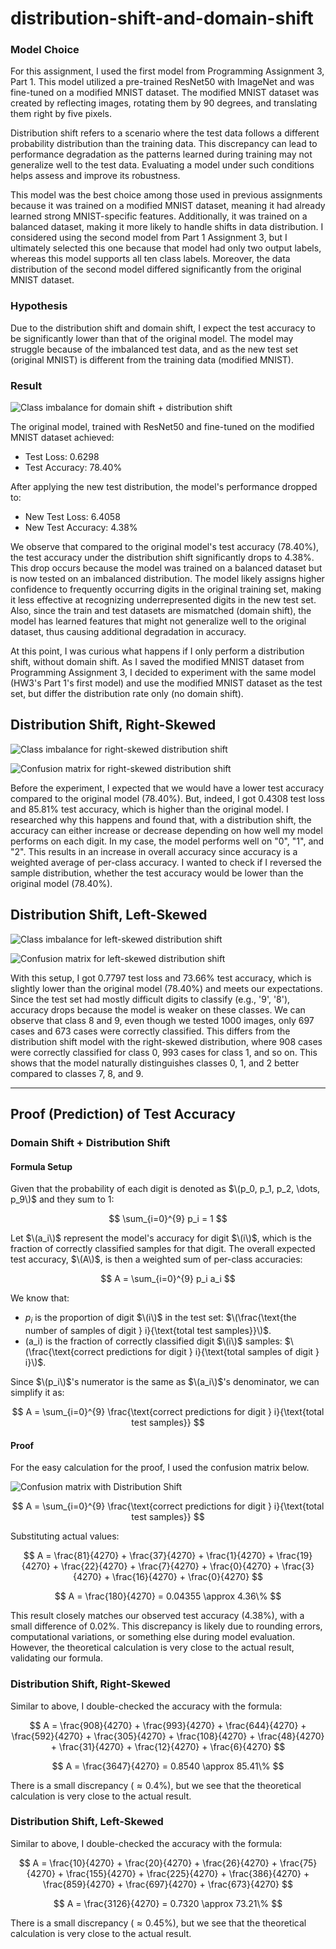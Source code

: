 # distribution-shift-and-domain-shift

### Model Choice

For this assignment, I used the first model from Programming Assignment 3, Part 1. This model utilized a pre-trained ResNet50 with ImageNet and was fine-tuned on a modified MNIST dataset. The modified MNIST dataset was created by reflecting images, rotating them by 90 degrees, and translating them right by five pixels.

Distribution shift refers to a scenario where the test data follows a different probability distribution than the training data. This discrepancy can lead to performance degradation as the patterns learned during training may not generalize well to the test data. Evaluating a model under such conditions helps assess and improve its robustness.

This model was the best choice among those used in previous assignments because it was trained on a modified MNIST dataset, meaning it had already learned strong MNIST-specific features. Additionally, it was trained on a balanced dataset, making it more likely to handle shifts in data distribution. I considered using the second model from Part 1 Assignment 3, but I ultimately selected this one because that model had only two output labels, whereas this model supports all ten class labels. Moreover, the data distribution of the second model differed significantly from the original MNIST dataset.

### Hypothesis

Due to the distribution shift and domain shift, I expect the test accuracy to be significantly lower than that of the original model. The model may struggle because of the imbalanced test data, and as the new test set (original MNIST) is different from the training data (modified MNIST). 

### Result

![Class imbalance for domain shift + distribution shift](Q5_test_dist.png)

The original model, trained with ResNet50 and fine-tuned on the modified MNIST dataset achieved:
- Test Loss: 0.6298
- Test Accuracy: 78.40%

After applying the new test distribution, the model's performance dropped to:
- New Test Loss: 6.4058
- New Test Accuracy: 4.38%

We observe that compared to the original model's test accuracy (78.40%), the test accuracy under the distribution shift significantly drops to 4.38%. This drop occurs because the model was trained on a balanced dataset but is now tested on an imbalanced distribution. The model likely assigns higher confidence to frequently occurring digits in the original training set, making it less effective at recognizing underrepresented digits in the new test set. Also, since the train and test datasets are mismatched (domain shift), the model has learned features that might not generalize well to the original dataset, thus causing additional degradation in accuracy. 

At this point, I was curious what happens if I only perform a distribution shift, without domain shift. As I saved the modified MNIST dataset from Programming Assignment 3, I decided to experiment with the same model (HW3's Part 1's first model) and use the modified MNIST dataset as the test set, but differ the distribution rate only (no domain shift).

## Distribution Shift, Right-Skewed

![Class imbalance for right-skewed distribution shift](Q5_rightskewed.png)

![Confusion matrix for right-skewed distribution shift](Q5_rightskewed_cm.png)

Before the experiment, I expected that we would have a lower test accuracy compared to the original model (78.40%). But, indeed, I got 0.4308 test loss and 85.81% test accuracy, which is higher than the original model. I researched why this happens and found that, with a distribution shift, the accuracy can either increase or decrease depending on how well my model performs on each digit. In my case, the model performs well on "0", "1", and "2". This results in an increase in overall accuracy since accuracy is a weighted average of per-class accuracy. I wanted to check if I reversed the sample distribution, whether the test accuracy would be lower than the original model (78.40%).

## Distribution Shift, Left-Skewed

![Class imbalance for left-skewed distribution shift](Q5_leftskewed.png)

![Confusion matrix for left-skewed distribution shift](Q5_leftskewed_cm.png)

With this setup, I got 0.7797 test loss and 73.66% test accuracy, which is slightly lower than the original model (78.40%) and meets our expectations. Since the test set had mostly difficult digits to classify (e.g., '9', '8'), accuracy drops because the model is weaker on these classes. We can observe that class 8 and 9, even though we tested 1000 images, only 697 cases and 673 cases were correctly classified. This differs from the distribution shift model with the right-skewed distribution, where 908 cases were correctly classified for class 0, 993 cases for class 1, and so on. This shows that the model naturally distinguishes classes 0, 1, and 2 better compared to classes 7, 8, and 9.

---

## Proof (Prediction) of Test Accuracy

### Domain Shift + Distribution Shift

#### Formula Setup

Given that the probability of each digit is denoted as $\(p_0, p_1, p_2, \dots, p_9\)$ and they sum to 1:

$$ \sum_{i=0}^{9} p_i = 1 $$

Let $\(a_i\)$ represent the model's accuracy for digit $\(i\)$, which is the fraction of correctly classified samples for that digit. The overall expected test accuracy, $\(A\)$, is then a weighted sum of per-class accuracies:

$$
A = \sum_{i=0}^{9} p_i a_i
$$

We know that:
- $p_i$ is the proportion of digit $\(i\)$ in the test set: $\(\frac{\text{the number of samples of digit } i}{\text{total test samples}}\)$.
- \(a_i\) is the fraction of correctly classified digit $\(i\)$ samples: $\(\frac{\text{correct predictions for digit } i}{\text{total samples of digit } i}\)$.

Since $\(p_i\)$'s numerator is the same as $\(a_i\)$'s denominator, we can simplify it as:

$$
A = \sum_{i=0}^{9} \frac{\text{correct predictions for digit } i}{\text{total test samples}}
$$

#### Proof

For the easy calculation for the proof, I used the confusion matrix below.

![Confusion matrix with Distribution Shift](Q5_cm.png)

$$
A = \sum_{i=0}^{9} \frac{\text{correct predictions for digit } i}{\text{total test samples}}
$$

Substituting actual values:

$$
A = \frac{81}{4270} + \frac{37}{4270} + \frac{1}{4270} + \frac{19}{4270} + \frac{22}{4270} + \frac{7}{4270} + \frac{0}{4270} + \frac{3}{4270} + \frac{16}{4270} + \frac{0}{4270}
$$

$$
A = \frac{180}{4270} = 0.04355 \approx 4.36\%
$$

This result closely matches our observed test accuracy (4.38%), with a small difference of 0.02%. This discrepancy is likely due to rounding errors, computational variations, or something else during model evaluation. However, the theoretical calculation is very close to the actual result, validating our formula.

### Distribution Shift, Right-Skewed

Similar to above, I double-checked the accuracy with the formula:

$$
A = \frac{908}{4270} + \frac{993}{4270} + \frac{644}{4270} + \frac{592}{4270} + \frac{305}{4270} + \frac{108}{4270} + \frac{48}{4270} + \frac{31}{4270} + \frac{12}{4270} + \frac{6}{4270}
$$

$$
A = \frac{3647}{4270} = 0.8540 \approx 85.41\%
$$

There is a small discrepancy ($\approx 0.4\%$), but we see that the theoretical calculation is very close to the actual result.

### Distribution Shift, Left-Skewed

Similar to above, I double-checked the accuracy with the formula:

$$
A = \frac{10}{4270} + \frac{20}{4270} + \frac{26}{4270} + \frac{75}{4270} + \frac{155}{4270} + \frac{225}{4270} + \frac{386}{4270} + \frac{859}{4270} + \frac{697}{4270} + \frac{673}{4270}
$$

$$
A = \frac{3126}{4270} = 0.7320 \approx 73.21\%
$$

There is a small discrepancy ($\approx 0.45\%$), but we see that the theoretical calculation is very close to the actual result.
